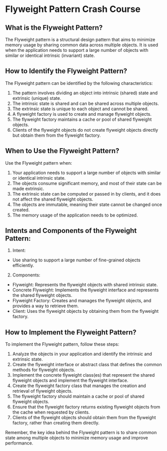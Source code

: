 # Flyweight Pattern Crash Course

## What is the Flyweight Pattern?

The Flyweight pattern is a structural design pattern that aims to minimize memory usage by sharing common data across multiple objects. It is used when the application needs to support a large number of objects with similar or identical intrinsic (invariant) state.

## How to Identify the Flyweight Pattern?

The Flyweight pattern can be identified by the following characteristics:

1. The pattern involves dividing an object into intrinsic (shared) state and extrinsic (unique) state.
2. The intrinsic state is shared and can be shared across multiple objects.
3. The extrinsic state is unique to each object and cannot be shared.
4. A flyweight factory is used to create and manage flyweight objects.
5. The flyweight factory maintains a cache or pool of shared flyweight objects.
6. Clients of the flyweight objects do not create flyweight objects directly but obtain them from the flyweight factory.

## When to Use the Flyweight Pattern?

Use the Flyweight pattern when:

1. Your application needs to support a large number of objects with similar or identical intrinsic state.
2. The objects consume significant memory, and most of their state can be made extrinsic.
3. The extrinsic state can be computed or passed in by clients, and it does not affect the shared flyweight objects.
4. The objects are immutable, meaning their state cannot be changed once created.
5. The memory usage of the application needs to be optimized.

## Intents and Components of the Flyweight Pattern:

1. Intent:
- Use sharing to support a large number of fine-grained objects efficiently.

2. Components:
- Flyweight: Represents the flyweight objects with shared intrinsic state.
- Concrete Flyweight: Implements the flyweight interface and represents the shared flyweight objects.
- Flyweight Factory: Creates and manages the flyweight objects, and provides a way to retrieve them.
- Client: Uses the flyweight objects by obtaining them from the flyweight factory.

## How to Implement the Flyweight Pattern?

To implement the Flyweight pattern, follow these steps:

1. Analyze the objects in your application and identify the intrinsic and extrinsic state.
2. Create the flyweight interface or abstract class that defines the common methods for flyweight objects.
3. Implement the concrete flyweight class(es) that represent the shared flyweight objects and implement the flyweight interface.
4. Create the flyweight factory class that manages the creation and retrieval of flyweight objects.
5. The flyweight factory should maintain a cache or pool of shared flyweight objects.
6. Ensure that the flyweight factory returns existing flyweight objects from the cache when requested by clients.
7. Clients of the flyweight objects should obtain them from the flyweight factory, rather than creating them directly.

Remember, the key idea behind the Flyweight pattern is to share common state among multiple objects to minimize memory usage and improve performance.

